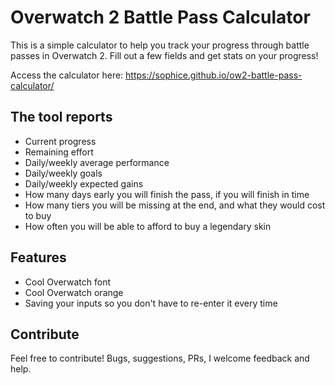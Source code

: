 # Overwatch 2 Battle Pass Calculator

This is a simple calculator to help you track your progress through battle passes in Overwatch 2. Fill out a few fields and get stats on your progress!

Access the calculator here: https://sophice.github.io/ow2-battle-pass-calculator/

## The tool reports

* Current progress
* Remaining effort
* Daily/weekly average performance
* Daily/weekly goals
* Daily/weekly expected gains
* How many days early you will finish the pass, if you will finish in time
* How many tiers you will be missing at the end, and what they would cost to buy
* How often you will be able to afford to buy a legendary skin

## Features

* Cool Overwatch font
* Cool Overwatch orange
* Saving your inputs so you don't have to re-enter it every time

## Contribute

Feel free to contribute! Bugs, suggestions, PRs, I welcome feedback and help.
